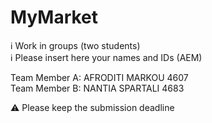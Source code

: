 # MyMarket

ℹ Work in groups (two students)  
ℹ Please insert here your names and IDs (AEM)  

Team Member A: AFRODITI MARKOU 4607 \
Team Member B: NANTIA SPARTALI 4683

⚠ Please keep the submission deadline